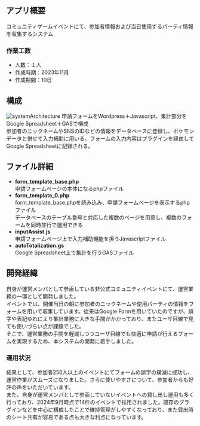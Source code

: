 ## アプリ概要
コミュニティゲームイベントにて、参加者情報および当日使用するパーティ情報を収集するシステム
### 作業工数
* 人数：１人
* 作成時期：2023年11月
* 作成期間：10日

## 構成
![systemArchitecture](https://github.com/user-attachments/assets/fcb75b72-30ee-461f-8597-765f837e0c2d)
申請フォームをWordpress＋Javascript、集計部分をGoogle Spreadsheet＋GASで構成  
参加者のニックネームやSNSのIDなどの情報をデータベースに登録し、ポケモンデータと併せて入力補助に用いる。フォームの入力内容はプラグインを経由してGoogle Spreadsheetに記録される。

## ファイル詳細
* **form_template_base.php**  
申請フォームページの本体になるphpファイル
* **form_template_0.php**  
form_template_base.phpを読み込み、申請フォームページを表示するphpファイル  
データベースのテーブル番号と対応した複数のページを用意し、複数のフォームを同時並行で運用できる
* **inputAssist.js**  
申請フォームページ上で入力補助機能を担うJavascriptファイル
* **autoTotalization.gs**  
Google Spreadsheet上で集計を行うGASファイル

## 開発経緯
自身が運営メンバとして参画している非公式コミュニティイベントにて、運営業務の一環として開発しました。  
イベントでは、開催当日の朝に参加者のニックネームや使用パーティの情報をフォームを用いて収集しています。従来はGoogle Formを用いていたのですが、誤字や表記ゆれにより集計業務に大きな手間がかかっており、またユーザ目線で見ても使いづらい点が課題でした。  
そこで、運営業務の手間を軽減しつつユーザ目線でも快適に申請が行えるフォームを実現するため、本システムの開発に着手しました。   

### 運用状況
結果として、参加者250人以上のイベントにてフォームの誤字の撲滅に成功し、運営作業がスムーズになりました。さらに使いやすさについて、参加者からも好評の声をいただいています。  
また、自身が運営メンバとして参画していないイベントへの貸し出し運用も多く行っており、2024年9月時点で14件のイベントで採用されました。既存のプラグインなどを中心に構成したことで維持管理がしやすくなっており、また貸出時のシート共有が容易である点も大きな利点になっています。
